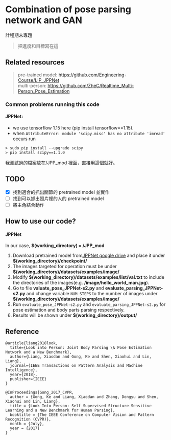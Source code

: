 # Combination of pose parsing network and GAN

計程期末專題

> 把進度和目標寫在這

## Related resources

> pre-trained model: https://github.com/Engineering-Course/LIP_JPPNet <br>
> multi-person: https://github.com/ZheC/Realtime_Multi-Person_Pose_Estimation

### Common problems running this code

#### JPPNet:

- we use tensorflow 1.15 here (pip install tensorflow==1.15).
- when `AttributeError: module 'scipy.misc' has no attribute 'imread'` occurs run

```
> sudo pip install --upgrade scipy
> pip install scipy==1.1.0
```

我測試過的檔案放在/JPP_mod 裡面，直接用這個就好。

## TODO

- [x] 找到適合的抓出關節的 pretrained model 並實作 <br>
- [ ] 找到可以抓出照片裡的人的 pretrained model <br>
- [ ] 將主角結合動作

## How to use our code?

#### JPPNet

In our case, **$(working_directory) = /JPP_mod**
1. Download pretrained model from[JPPNet google drive](https://drive.google.com/file/d/1BFVXgeln-bek8TCbRjN6utPAgRE0LJZg/view) and place it under **$(working_directory)/checkpoint/**
2. The images targeted for operation must be under **$(working_directory)/datasets/examples/image/**
3. Modify **$(working_directory)/datasets/examples/list/val.txt** to include the directories of the images(e.g. **/image/hello_world_man.jpg**).
4. Go to file **valuate_pose_JPPNet-s2.py** and **evaluate_parsing_JPPNet-s2.py** and change variable `NUM_STEPS` to the number of images under **$(working_directory)/datasets/examples/image/**
5. Run `evaluate_pose_JPPNet-s2.py` and `evaluate_parsing_JPPNet-s2.py` for pose estimation and body parts parsing respectively.
6. Results will be shown under **$(working_directory)/output/**


## Reference

```
@article{liang2018look,
  title={Look into Person: Joint Body Parsing \& Pose Estimation Network and a New Benchmark},
  author={Liang, Xiaodan and Gong, Ke and Shen, Xiaohui and Lin, Liang},
  journal={IEEE Transactions on Pattern Analysis and Machine Intelligence},
  year={2018},
  publisher={IEEE}
}

@InProceedings{Gong_2017_CVPR,
  author = {Gong, Ke and Liang, Xiaodan and Zhang, Dongyu and Shen, Xiaohui and Lin, Liang},
  title = {Look Into Person: Self-Supervised Structure-Sensitive Learning and a New Benchmark for Human Parsing},
  booktitle = {The IEEE Conference on Computer Vision and Pattern Recognition (CVPR)},
  month = {July},
  year = {2017}
}
```

